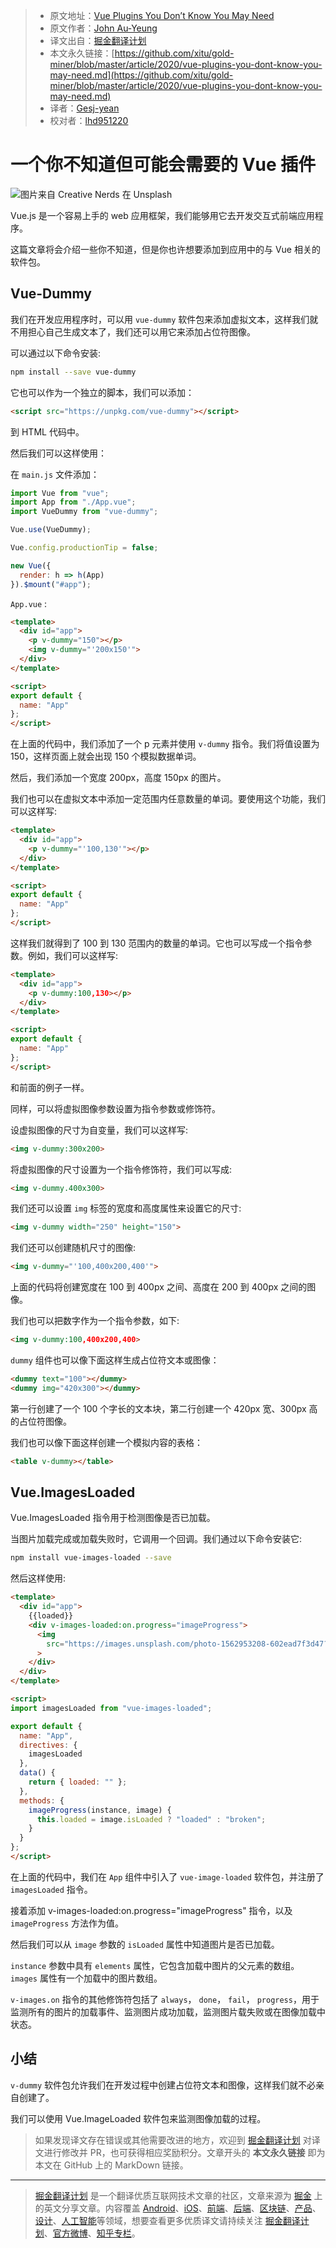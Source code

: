 > * 原文地址：[Vue Plugins You Don’t Know You May Need](https://medium.com/swlh/vue-plugins-you-dont-know-you-may-need-573902dfdbae)
> * 原文作者：[John Au-Yeung](https://medium.com/@hohanga)
> * 译文出自：[掘金翻译计划](https://github.com/xitu/gold-miner)
> * 本文永久链接：[https://github.com/xitu/gold-miner/blob/master/article/2020/vue-plugins-you-dont-know-you-may-need.md](https://github.com/xitu/gold-miner/blob/master/article/2020/vue-plugins-you-dont-know-you-may-need.md)
> * 译者：[Gesj-yean](https://github.com/Gesj-yean)
> * 校对者：[lhd951220](https://github.com/lhd951220)

# 一个你不知道但可能会需要的 Vue 插件

![图片来自 [Creative Nerds](https://unsplash.com/@creativenerds?utm_source=medium&utm_medium=referral) 在 [Unsplash](https://unsplash.com?utm_source=medium&utm_medium=referral)](https://cdn-images-1.medium.com/max/8000/0*rwLCSJM5TWHmJPtB)

Vue.js 是一个容易上手的 web 应用框架，我们能够用它去开发交互式前端应用程序。

这篇文章将会介绍一些你不知道，但是你也许想要添加到应用中的与 Vue 相关的软件包。

## Vue-Dummy

我们在开发应用程序时，可以用 `vue-dummy` 软件包来添加虚拟文本，这样我们就不用担心自己生成文本了，我们还可以用它来添加占位符图像。

可以通过以下命令安装:

```bash
npm install --save vue-dummy
```

它也可以作为一个独立的脚本，我们可以添加：

```html
<script src="https://unpkg.com/vue-dummy"></script>
```

到 HTML 代码中。

然后我们可以这样使用：

在 `main.js` 文件添加：

```js
import Vue from "vue";
import App from "./App.vue";
import VueDummy from "vue-dummy";

Vue.use(VueDummy);

Vue.config.productionTip = false;

new Vue({
  render: h => h(App)
}).$mount("#app");
```

`App.vue` :

```html
<template>
  <div id="app">
    <p v-dummy="150"></p>
    <img v-dummy="'200x150'">
  </div>
</template>

<script>
export default {
  name: "App"
};
</script>
```

在上面的代码中，我们添加了一个 p 元素并使用 `v-dummy` 指令。我们将值设置为150，这样页面上就会出现 150 个模拟数据单词。

然后，我们添加一个宽度 200px，高度 150px 的图片。

我们也可以在虚拟文本中添加一定范围内任意数量的单词。要使用这个功能，我们可以这样写:

```html
<template>
  <div id="app">
    <p v-dummy="'100,130'"></p>
  </div>
</template>

<script>
export default {
  name: "App"
};
</script>
```

这样我们就得到了 100 到 130 范围内的数量的单词。它也可以写成一个指令参数。例如，我们可以这样写:

```html
<template>
  <div id="app">
    <p v-dummy:100,130></p>
  </div>
</template>

<script>
export default {
  name: "App"
};
</script>
```

和前面的例子一样。

同样，可以将虚拟图像参数设置为指令参数或修饰符。

设虚拟图像的尺寸为自变量，我们可以这样写:

```html
<img v-dummy:300x200>
```

将虚拟图像的尺寸设置为一个指令修饰符，我们可以写成:

```html
<img v-dummy.400x300>
```

我们还可以设置 `img` 标签的宽度和高度属性来设置它的尺寸:

```html
<img v-dummy width="250" height="150">
```

我们还可以创建随机尺寸的图像:

```html
<img v-dummy="'100,400x200,400'">
```

上面的代码将创建宽度在 100 到 400px 之间、高度在 200 到 400px 之间的图像。

我们也可以把数字作为一个指令参数，如下:

```html
<img v-dummy:100,400x200,400>
```

`dummy` 组件也可以像下面这样生成占位符文本或图像：

```html
<dummy text="100"></dummy>
<dummy img="420x300"></dummy>
```

第一行创建了一个 100 个字长的文本块，第二行创建一个 420px 宽、300px 高的占位符图像。

我们也可以像下面这样创建一个模拟内容的表格：

```html
<table v-dummy></table>
```

## Vue.ImagesLoaded

Vue.ImagesLoaded 指令用于检测图像是否已加载。

当图片加载完成或加载失败时，它调用一个回调。我们通过以下命令安装它:

```bash
npm install vue-images-loaded --save
```

然后这样使用:

```html
<template>
  <div id="app">
    {{loaded}}
    <div v-images-loaded:on.progress="imageProgress">
      <img
        src="https://images.unsplash.com/photo-1562953208-602ead7f3d47?ixlib=rb-1.2.1&ixid=eyJhcHBfaWQiOjEyMDd9&auto=format&fit=crop&w=375&q=80"
      >
    </div>
  </div>
</template>

<script>
import imagesLoaded from "vue-images-loaded";

export default {
  name: "App",
  directives: {
    imagesLoaded
  },
  data() {
    return { loaded: "" };
  },
  methods: {
    imageProgress(instance, image) {
      this.loaded = image.isLoaded ? "loaded" : "broken";
    }
  }
};
</script>
```

在上面的代码中，我们在 `App` 组件中引入了 `vue-image-loaded` 软件包，并注册了 `imagesLoaded` 指令。

接着添加 v-images-loaded:on.progress="imageProgress" 指令，以及 `imageProgress` 方法作为值。

然后我们可以从 `image` 参数的 `isLoaded` 属性中知道图片是否已加载。

`instance` 参数中具有 `elements` 属性，它包含加载中图片的父元素的数组。`images` 属性有一个加载中的图片数组。

`v-images.on` 指令的其他修饰符包括了 `always`， `done`， `fail`， `progress`，用于监测所有的图片的加载事件、监测图片成功加载，监测图片载失败或在图像加载中状态。


## 小结

`v-dummy` 软件包允许我们在开发过程中创建占位符文本和图像，这样我们就不必亲自创建了。

我们可以使用 Vue.ImageLoaded 软件包来监测图像加载的过程。

> 如果发现译文存在错误或其他需要改进的地方，欢迎到 [掘金翻译计划](https://github.com/xitu/gold-miner) 对译文进行修改并 PR，也可获得相应奖励积分。文章开头的 **本文永久链接** 即为本文在 GitHub 上的 MarkDown 链接。

---

> [掘金翻译计划](https://github.com/xitu/gold-miner) 是一个翻译优质互联网技术文章的社区，文章来源为 [掘金](https://juejin.im) 上的英文分享文章。内容覆盖 [Android](https://github.com/xitu/gold-miner#android)、[iOS](https://github.com/xitu/gold-miner#ios)、[前端](https://github.com/xitu/gold-miner#前端)、[后端](https://github.com/xitu/gold-miner#后端)、[区块链](https://github.com/xitu/gold-miner#区块链)、[产品](https://github.com/xitu/gold-miner#产品)、[设计](https://github.com/xitu/gold-miner#设计)、[人工智能](https://github.com/xitu/gold-miner#人工智能)等领域，想要查看更多优质译文请持续关注 [掘金翻译计划](https://github.com/xitu/gold-miner)、[官方微博](http://weibo.com/juejinfanyi)、[知乎专栏](https://zhuanlan.zhihu.com/juejinfanyi)。
